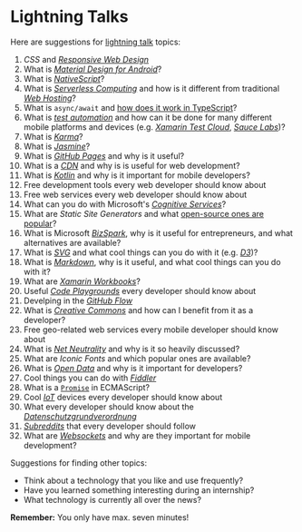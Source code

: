 # Lightning Talks

Here are suggestions for [lightning talk](https://en.wikipedia.org/wiki/Lightning_talk) topics:

1. *CSS* and [*Responsive Web Design*](https://en.wikipedia.org/wiki/Responsive_web_design)
1. What is [*Material Design for Android*](https://developer.android.com/design/material/index.html)?
1. What is [*NativeScript*](https://www.nativescript.org/)?
1. What is [*Serverless Computing*](https://en.wikipedia.org/wiki/Serverless_computing) and how is it different from traditional [*Web Hosting*](https://en.wikipedia.org/wiki/Web_hosting_service)?
1. What is `async/await` and [how does it work in TypeScript](https://blogs.msdn.microsoft.com/typescript/2015/11/03/what-about-asyncawait/)?
1. What is [*test automation*](https://en.wikipedia.org/wiki/Test_automation) and how can it be done for many different mobile platforms and devices (e.g. [*Xamarin Test Cloud*](https://www.xamarin.com/test-cloud), [*Sauce Labs*](https://saucelabs.com/))?
1. What is [*Karma*](http://karma-runner.github.io)?
1. What is [*Jasmine*](https://jasmine.github.io/)?
1. What is [*GitHub Pages*](https://pages.github.com/) and why is it useful?
1. What is a [*CDN*](https://en.wikipedia.org/wiki/Content_delivery_network) and why is is useful for web development?
1. What is [*Kotlin*](https://kotlinlang.org/) and why is it important for mobile developers?
1. Free development tools every web developer should know about
1. Free web services every web developer should know about
1. What can you do with Microsoft's [*Cognitive Services*](https://azure.microsoft.com/en-us/services/cognitive-services/)?
1. What are *Static Site Generators* and what [open-source ones are popular](https://www.staticgen.com/)?
1. What is Microsoft [*BizSpark*](https://bizspark.microsoft.com/), why is it useful for entrepreneurs, and what alternatives are available?
1. What is [*SVG*](https://developer.mozilla.org/en-US/docs/Web/SVG) and what cool things can you do with it (e.g. [*D3*](https://d3js.org/))?
1. What is [*Markdown*](https://daringfireball.net/projects/markdown/), why is it useful, and what cool things can you do with it?
1. What are [*Xamarin Workbooks*](https://developer.xamarin.com/guides/cross-platform/workbooks/)?
1. Useful [*Code Playgrounds*](https://en.wikipedia.org/wiki/Comparison_of_online_source_code_playgrounds) every developer should know about
1. Develping in the [*GitHub Flow*](https://guides.github.com/introduction/flow/)
1. What is [*Creative Commons*](https://creativecommons.org/) and how can I benefit from it as a developer?
1. Free geo-related web services every mobile developer should know about
1. What is [*Net Neutrality*](https://en.wikipedia.org/wiki/Net_neutrality) and why is it so heavily discussed?
1. What are *Iconic Fonts* and which popular ones are available?
1. What is [*Open Data*](https://en.wikipedia.org/wiki/Open_data) and why is it important for developers?
1. Cool things you can do with [*Fiddler*](http://www.telerik.com/fiddler)
1. What is a [`Promise`](https://developer.mozilla.org/en/docs/Web/JavaScript/Reference/Global_Objects/Promise) in ECMAScript?
1. Cool [*IoT*](https://en.wikipedia.org/wiki/Internet_of_things) devices every developer should know about
1. What every developer should know about the [*Datenschutzgrundverordnung*](https://de.wikipedia.org/wiki/Datenschutz-Grundverordnung)
1. [*Subreddits*](https://www.reddit.com/reddits/) that every developer should follow
1. What are [*Websockets*](https://en.wikipedia.org/wiki/WebSocket) and why are they important for mobile development?

Suggestions for finding other topics:

* Think about a technology that you like and use frequently?
* Have you learned something interesting during an internship?
* What technology is currently all over the news?

**Remember:** You only have max. seven minutes!
